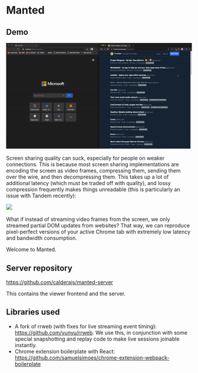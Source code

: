 # Manted

## Demo

![](img/demo.gif)

Screen sharing quality can suck, especially for people on weaker connections. This is because most screen sharing implementations are encoding the screen as video frames, compressing them, sending them over the wire, and then decompressing them. This takes up a lot of additional latency (which must be traded off with quality), and lossy compression frequently makes things unreadable (this is particularly an issue with Tandem recently):

![](https://i.imgur.com/nOmcJSj.png)

What if instead of streaming video frames from the screen, we only streamed partial DOM updates from websites? That way, we can reproduce pixel-perfect versions of your active Chrome tab with extremely low latency and bandwidth consumption.

Welcome to Manted.

## Server repository

https://github.com/calderajs/manted-server

This contains the viewer frontend and the server.

## Libraries used

- A fork of rrweb (with fixes for live streaming event timing): https://github.com/yunyu/rrweb. We use this, in conjunction with some special snapshotting and replay code to make live sessions joinable instantly.
- Chrome extension boilerplate with React: https://github.com/samuelsimoes/chrome-extension-webpack-boilerplate
